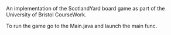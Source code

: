 An implementation of the ScotlandYard board game as part of the University of Bristol CourseWork.

To run the game go to the Main.java and launch the main func.
